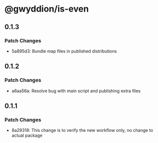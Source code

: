 # @gwyddion/is-even

## 0.1.3

### Patch Changes

- 5a895d3: Bundle map files in published distributions

## 0.1.2

### Patch Changes

- a6aa56a: Resolve bug with main script and publishing extra files

## 0.1.1

### Patch Changes

- 8a29318: This change is to verify the new workflow only, no change to actual package
